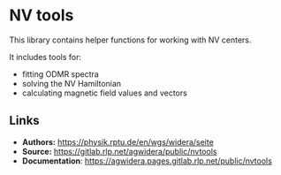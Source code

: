 # NV tools

This library contains helper functions for working with NV centers.

It includes tools for:
 - fitting ODMR spectra
 - solving the NV Hamiltonian
 - calculating magnetic field values and vectors


## Links
 - **Authors:** https://physik.rptu.de/en/wgs/widera/seite
 - **Source:** https://gitlab.rlp.net/agwidera/public/nvtools
 - **Documentation**: https://agwidera.pages.gitlab.rlp.net/public/nvtools
